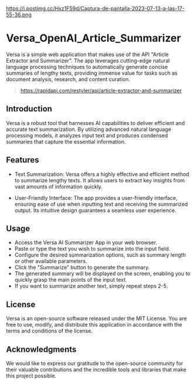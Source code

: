 https://i.postimg.cc/Hxz1F59d/Captura-de-pantalla-2023-07-13-a-las-17-55-36.png
# Versa_OpenAI_Article_Summarizer
Versa is a simple web application that makes use of the API "Article Extractor and Summarizer". The app leverages cutting-edge natural language processing techniques to automatically generate concise summaries of lengthy texts, providing immense value for tasks such as document analysis, research, and content curation.
> https://rapidapi.com/restyler/api/article-extractor-and-summarizer

## Introduction
Versa  is a robust tool that harnesses AI capabilities to deliver efficient and accurate text summarization. By utilizing advanced natural language processing models, it analyzes input text and produces condensed summaries that capture the essential information.

## Features
- Text Summarization: Versa offers a highly effective and efficient method to summarize lengthy texts. It allows users to extract key insights from vast amounts of information quickly.

- User-Friendly Interface: The app provides a user-friendly interface, ensuring ease of use when inputting text and receiving the summarized output. Its intuitive design guarantees a seamless user experience.

## Usage
- Access the Versa AI Summarizer App in your web browser.
- Paste or type the text you wish to summarize into the input field.
- Configure the desired summarization options, such as summary length or other available parameters.
- Click the "Summarize" button to generate the summary.
- The generated summary will be displayed on the screen, enabling you to quickly grasp the main points of the input text.
- If you want to summarize another text, simply repeat steps 2-5.

## License
Versa is an open-source software released under the MIT License. You are free to use, modify, and distribute this application in accordance with the terms and conditions of the license.

## Acknowledgments
We would like to express our gratitude to the open-source community for their valuable contributions and the incredible tools and libraries that make this project possible.
